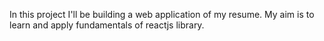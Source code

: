 In this project I'll be building a web application of my resume.
My aim is to learn and apply fundamentals of reactjs library.
